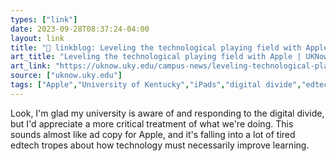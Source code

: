 ```yaml
---
types: ["link"]
date: 2023-09-28T08:37:24-04:00
layout: link
title: "🔗 linkblog: Leveling the technological playing field with Apple | UKNow'"
art_title: "Leveling the technological playing field with Apple | UKNow"
art_link: "https://uknow.uky.edu/campus-news/leveling-technological-playing-field-apple"
source: ["uknow.uky.edu"]
tags: ["Apple","University of Kentucky","iPads","digital divide","edtech"]
---
```

Look, I'm glad my university is aware of and responding to the digital divide, but I'd appreciate a more critical treatment of what we're doing. This sounds almost like ad copy for Apple, and it's falling into a lot of tired edtech tropes about how technology must necessarily improve learning.
